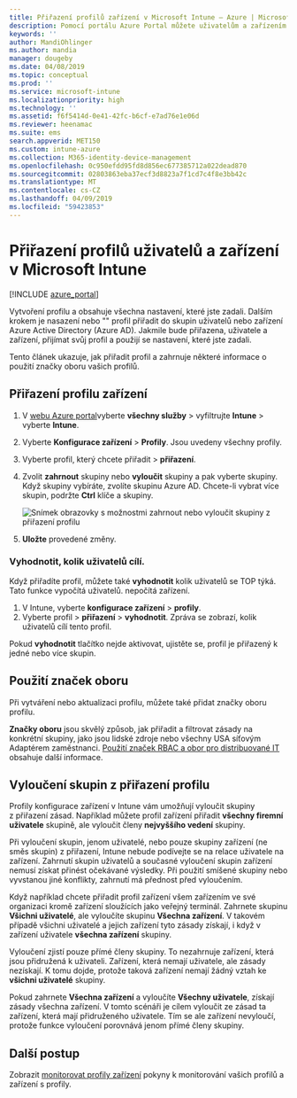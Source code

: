 ```yaml
---
title: Přiřazení profilů zařízení v Microsoft Intune – Azure | Microsoft Docs
description: Pomocí portálu Azure Portal můžete uživatelům a zařízením přiřadit profily a zásady zařízení. Zjistěte, jak vyloučit skupiny z přiřazení profilu v Microsoft Intune.
keywords: ''
author: MandiOhlinger
ms.author: mandia
manager: dougeby
ms.date: 04/08/2019
ms.topic: conceptual
ms.prod: ''
ms.service: microsoft-intune
ms.localizationpriority: high
ms.technology: ''
ms.assetid: f6f5414d-0e41-42fc-b6cf-e7ad76e1e06d
ms.reviewer: heenamac
ms.suite: ems
search.appverid: MET150
ms.custom: intune-azure
ms.collection: M365-identity-device-management
ms.openlocfilehash: 0c950efdd95fd8d856ec677385712a022dead870
ms.sourcegitcommit: 02803863eba37ecf3d8823a7f1cd7c4f8e3bb42c
ms.translationtype: MT
ms.contentlocale: cs-CZ
ms.lasthandoff: 04/09/2019
ms.locfileid: "59423853"
---
```

# <a name="assign-user-and-device-profiles-in-microsoft-intune"></a>Přiřazení profilů uživatelů a zařízení v Microsoft Intune

[!INCLUDE [azure_portal](./includes/azure_portal.md)]

Vytvoření profilu a obsahuje všechna nastavení, které jste zadali. Dalším krokem je nasazení nebo "" profil přiřadit do skupin uživatelů nebo zařízení Azure Active Directory (Azure AD). Jakmile bude přiřazena, uživatele a zařízení, přijímat svůj profil a použijí se nastavení, které jste zadali.

Tento článek ukazuje, jak přiřadit profil a zahrnuje některé informace o použití značky oboru vašich profilů.

## <a name="assign-a-device-profile"></a>Přiřazení profilu zařízení

1. V [webu Azure portal](https://portal.azure.com)vyberte **všechny služby** > vyfiltrujte **Intune** > vyberte **Intune**.
2. Vyberte **Konfigurace zařízení** > **Profily**. Jsou uvedeny všechny profily.
3. Vyberte profil, který chcete přiřadit > **přiřazení**.
4. Zvolit **zahrnout** skupiny nebo **vyloučit** skupiny a pak vyberte skupiny. Když skupiny vybíráte, zvolíte skupinu Azure AD. Chcete-li vybrat více skupin, podržte **Ctrl** klíče a skupiny.

    ![Snímek obrazovky s možnostmi zahrnout nebo vyloučit skupiny z přiřazení profilu](./media/group-include-exclude.png)

5. **Uložte** provedené změny.

### <a name="evaluate-how-many-users-are-targeted"></a>Vyhodnotit, kolik uživatelů cílí.

Když přiřadíte profil, můžete také **vyhodnotit** kolik uživatelů se TOP týká. Tato funkce vypočítá uživatelů. nepočítá zařízení.

1. V Intune, vyberte **konfigurace zařízení** > **profily**.
2. Vyberte profil > **přiřazení** > **vyhodnotit**. Zpráva se zobrazí, kolik uživatelů cílí tento profil.

Pokud **vyhodnotit** tlačítko nejde aktivovat, ujistěte se, profil je přiřazený k jedné nebo více skupin.


## <a name="use-scope-tags"></a>Použití značek oboru

Při vytváření nebo aktualizaci profilu, můžete také přidat značky oboru profilu.

**Značky oboru** jsou skvělý způsob, jak přiřadit a filtrovat zásady na konkrétní skupiny, jako jsou lidské zdroje nebo všechny USA síťovým Adaptérem zaměstnanci. [Použití značek RBAC a obor pro distribuované IT](scope-tags.md) obsahuje další informace.

## <a name="exclude-groups-from-a-profile-assignment"></a>Vyloučení skupin z přiřazení profilu

Profily konfigurace zařízení v Intune vám umožňují vyloučit skupiny z přiřazení zásad. Například můžete profil zařízení přiřadit **všechny firemní uživatele** skupině, ale vyloučit členy **nejvyššího vedení** skupiny.

Při vyloučení skupin, jenom uživatelé, nebo pouze skupiny zařízení (ne směs skupin) z přiřazení, Intune nebude podívejte se na relace uživatele na zařízení. Zahrnutí skupin uživatelů a současné vyloučení skupin zařízení nemusí získat přinést očekávané výsledky. Při použití smíšené skupiny nebo vyvstanou jiné konflikty, zahrnutí má přednost před vyloučením.

Když například chcete přiřadit profil zařízení všem zařízením ve své organizaci kromě zařízení sloužících jako veřejný terminál. Zahrnete skupinu **Všichni uživatelé**, ale vyloučíte skupinu **Všechna zařízení**. V takovém případě všichni uživatelé a jejich zařízení tyto zásady získají, i když v zařízení uživatele **všechna zařízení** skupiny.

Vyloučení zjistí pouze přímé členy skupiny. To nezahrnuje zařízení, která jsou přidružená k uživateli. Zařízení, která nemají uživatele, ale zásady nezískají. K tomu dojde, protože taková zařízení nemají žádný vztah ke **všichni uživatelé** skupiny.

Pokud zahrnete **Všechna zařízení** a vyloučíte **Všechny uživatele**, získají zásady všechna zařízení. V tomto scénáři je cílem vyloučit ze zásad ta zařízení, která mají přidruženého uživatele. Tím se ale zařízení nevyloučí, protože funkce vyloučení porovnává jenom přímé členy skupiny.

## <a name="next-steps"></a>Další postup

Zobrazit [monitorovat profily zařízení](device-profile-monitor.md) pokyny k monitorování vašich profilů a zařízení s profily.